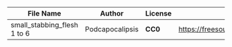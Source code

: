 | File Name        | Author   | License   | Link                            |
|------------------|----------|-----------|---------------------------------|
| small_stabbing_flesh 1 to 6 | Podcapocalipsis | **CC0** | https://freesound.org/people/Podcapocalipsis/sounds/521030/ |
